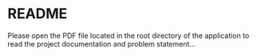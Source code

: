 # README

Please open the PDF file located in the root directory of the application to read the project documentation and problem statement...
